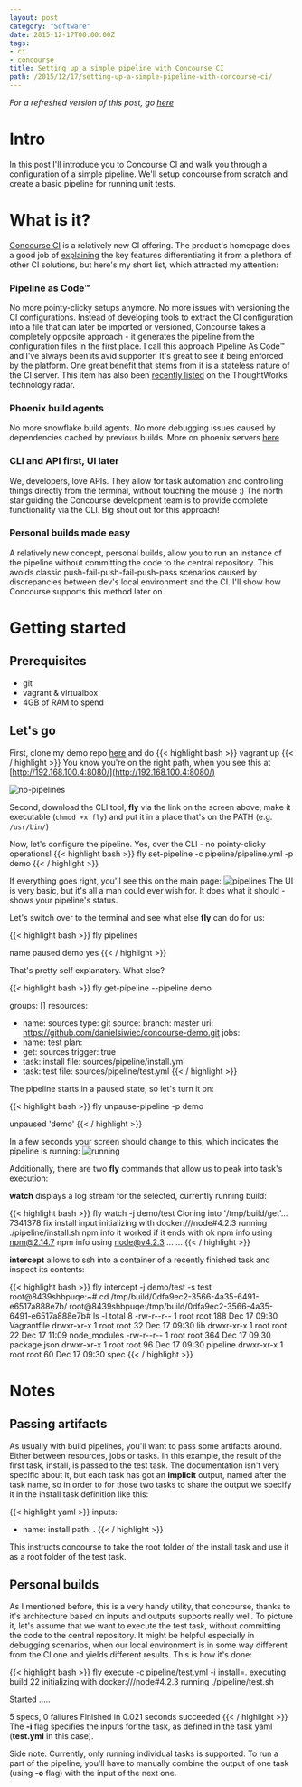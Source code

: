 ```yaml
---
layout: post
category: "Software"
date: 2015-12-17T00:00:00Z
tags:
- ci
- concourse
title: Setting up a simple pipeline with Concourse CI
path: /2015/12/17/setting-up-a-simple-pipeline-with-concourse-ci/
---
```


*For a refreshed version of this post, go [here](/2016/05/05/setting-up-a-simple-pipeline-with-concourse-ci-redux/)*

# Intro
In this post I'll introduce you to Concourse CI and walk you through a configuration of a simple pipeline. We'll setup concourse from scratch and create a basic pipeline for running unit tests.

# What is it?
[Concourse CI](http://concourse.ci) is a relatively new CI offering. The product's homepage does a good job of [explaining](http://concourse.ci/concourse-vs.html) the key features differentiating it from a plethora of other CI solutions, but here's my short list, which attracted my attention:

### Pipeline as Code™
No more pointy-clicky setups anymore. No more issues with versioning the CI configurations. Instead of developing tools to extract the CI configuration into a file that can later be imported or versioned, Concourse takes a completely opposite approach - it generates the pipeline from the configuration files in the first place. I call this approach Pipeline As Code™ and I've always been its avid supporter. It's great to see it being enforced by the platform. One great benefit that stems from it is a stateless nature of the CI server.
This item has also been [recently listed](https://www.thoughtworks.com/radar/techniques/programming-in-your-ci-cd-tool) on the ThoughtWorks technology radar.

### Phoenix build agents
No more snowflake build agents. No more debugging issues caused by dependencies cached by previous builds. More on phoenix servers [here](http://martinfowler.com/bliki/PhoenixServer.html)


### CLI and API first, UI later
We, developers, love APIs. They allow for task automation and controlling things directly from the terminal, without touching the mouse :)
The north star guiding the Concourse development team is to provide complete functionality via the CLI. Big shout out for this approach!

### Personal builds made easy
A relatively new concept, personal builds, allow you to run an instance of the pipeline without committing the code to the central repository. This avoids classic push-fail-push-fail-push-pass scenarios caused by discrepancies between dev's local environment and the CI. I'll show how Concourse supports this method later on.

# Getting started

## Prerequisites

- git
- vagrant & virtualbox
- 4GB of RAM to spend

## Let's go

First, clone my demo repo [here](https://github.com/danielsiwiec/concourse-demo) and do
{{< highlight bash >}}
  vagrant up
{{< / highlight >}}
You know you're on the right path, when you see this at [http://192.168.100.4:8080/](http://192.168.100.4:8080/)

![no-pipelines](no-pipelines.png)


Second, download the CLI tool, **fly** via the link on the screen above, make it executable (```chmod +x fly```) and put it in a place that's on the PATH (e.g. ```/usr/bin/```)

Now, let's configure the pipeline. Yes, over the CLI - no pointy-clicky operations!
{{< highlight bash >}}
  fly set-pipeline -c pipeline/pipeline.yml -p demo
{{< / highlight >}}

If everything goes right, you'll see this on the main page:
![pipelines](pipeline.png)
The UI is very basic, but it's all a man could ever wish for. It does what it should - shows your pipeline's status.

Let's switch over to the terminal and see what else **fly** can do for us:

{{< highlight bash >}}
fly pipelines

  name  paused
  demo  yes
{{< / highlight >}}

That's pretty self explanatory. What else?

{{< highlight bash >}}
fly get-pipeline --pipeline demo

  groups: []
  resources:
  - name: sources
  type: git
  source:
    branch: master
    uri: https://github.com/danielsiwiec/concourse-demo.git
  jobs:
  - name: test
  plan:
  - get: sources
    trigger: true
  - task: install
    file: sources/pipeline/install.yml
  - task: test
    file: sources/pipeline/test.yml
{{< / highlight >}}

The pipeline starts in a paused state, so let's turn it on:

{{< highlight bash >}}
fly unpause-pipeline -p demo

  unpaused 'demo'
{{< / highlight >}}

In a few seconds your screen should change to this, which indicates the pipeline is running:
![running](pipeline-running.png)

Additionally, there are two **fly** commands that allow us to peak into task's execution:

**watch** displays a log stream for the selected, currently running build:

{{< highlight bash >}}
fly watch -j demo/test
  Cloning into '/tmp/build/get'...
  7341378 fix install input
  initializing with docker:///node#4.2.3
  running ./pipeline/install.sh
  npm info it worked if it ends with ok
  npm info using npm@2.14.7
  npm info using node@v4.2.3
  ...
  ...
{{< / highlight >}}

**intercept** allows to ssh into a container of a recently finished task and inspect its contents:

{{< highlight bash >}}
fly intercept -j demo/test -s test
  root@8439shbpuqe:~# cd /tmp/build/0dfa9ec2-3566-4a35-6491-e6517a888e7b/
  root@8439shbpuqe:/tmp/build/0dfa9ec2-3566-4a35-6491-e6517a888e7b# ls -l
  total 8
  -rw-r--r-- 1 root root 188 Dec 17 09:30 Vagrantfile
  drwxr-xr-x 1 root root  32 Dec 17 09:30 lib
  drwxr-xr-x 1 root root  22 Dec 17 11:09 node_modules
  -rw-r--r-- 1 root root 364 Dec 17 09:30 package.json
  drwxr-xr-x 1 root root  96 Dec 17 09:30 pipeline
  drwxr-xr-x 1 root root  60 Dec 17 09:30 spec
{{< / highlight >}}

# Notes

## Passing artifacts

As usually with build pipelines, you'll want to pass some artifacts around. Either between resources, jobs or tasks. In this example, the result of the first task, install, is passed to the test task. The documentation isn't very specific about it, but each task has got an **implicit** output, named after the task name, so in order to for those two tasks to share the output we specify it in the install task definition like this:

{{< highlight yaml >}}
inputs:
  - name: install
    path: .
{{< / highlight >}}

This instructs concourse to take the root folder of the install task and use it as a root folder of the test task.

## Personal builds

As I mentioned before, this is a very handy utility, that concourse, thanks to it's architecture based on inputs and outputs supports really well. To picture it, let's assume that we want to execute the test task, without committing the code to the central repository. It might be helpful especially in debugging scenarios, when our local environment is in some way different from the CI one and yields different results. This is how it's done:

{{< highlight bash >}}
fly execute -c pipeline/test.yml -i install=.
  executing build 22
  initializing with docker:///node#4.2.3
  running ./pipeline/test.sh

  Started
  .....


  5 specs, 0 failures
  Finished in 0.021 seconds
  succeeded
{{< / highlight >}}
The **-i** flag specifies the inputs for the task, as defined in the task yaml (**test.yml** in this case).

Side note: Currently, only running individual tasks is supported. To run a part of the pipeline, you'll have to manually combine the output of one task (using **-o** flag) with the input of the next one.
